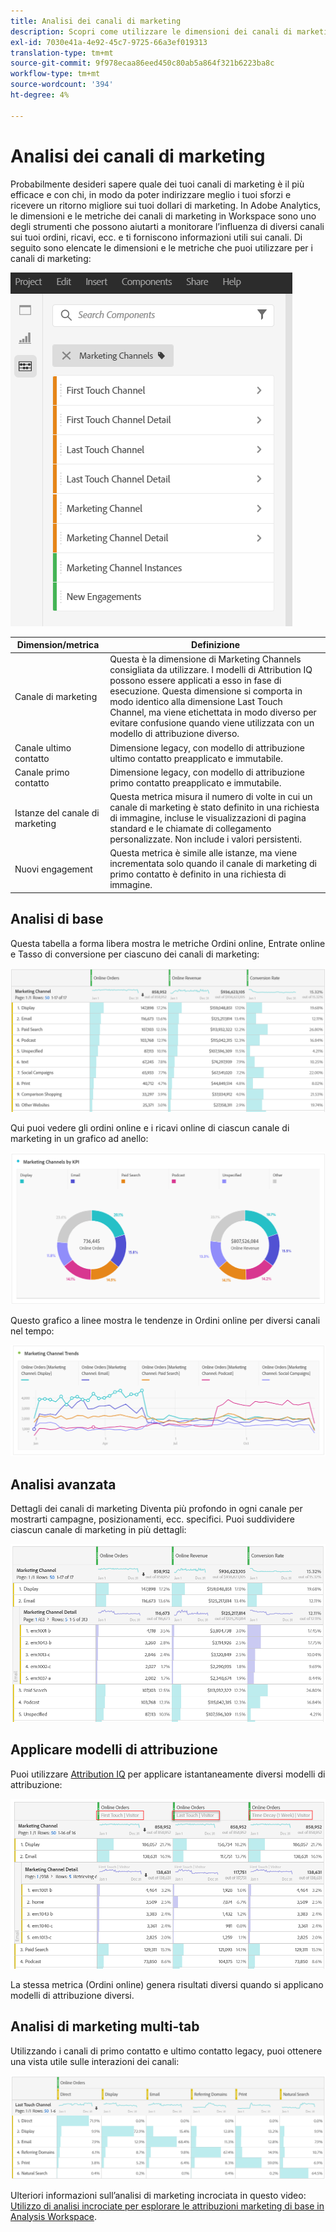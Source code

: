 ```yaml
---
title: Analisi dei canali di marketing
description: Scopri come utilizzare le dimensioni dei canali di marketing in Workspace.
exl-id: 7030e41a-4e92-45c7-9725-66a3ef019313
translation-type: tm+mt
source-git-commit: 9f978ecaa86eed450c80ab5a864f321b6223ba8c
workflow-type: tm+mt
source-wordcount: '394'
ht-degree: 4%

---
```


# Analisi dei canali di marketing

Probabilmente desideri sapere quale dei tuoi canali di marketing è il più efficace e con chi, in modo da poter indirizzare meglio i tuoi sforzi e ricevere un ritorno migliore sui tuoi dollari di marketing. In Adobe Analytics, le dimensioni e le metriche dei canali di marketing in Workspace sono uno degli strumenti che possono aiutarti a monitorare l’influenza di diversi canali sui tuoi ordini, ricavi, ecc. e ti forniscono informazioni utili sui canali. Di seguito sono elencate le dimensioni e le metriche che puoi utilizzare per i canali di marketing:

![](assets/mc-dims.png)

| Dimension/metrica | Definizione |
| --- | --- |
| Canale di marketing | Questa è la dimensione di Marketing Channels consigliata da utilizzare. I modelli di Attribution IQ possono essere applicati a esso in fase di esecuzione. Questa dimensione si comporta in modo identico alla dimensione Last Touch Channel, ma viene etichettata in modo diverso per evitare confusione quando viene utilizzata con un modello di attribuzione diverso. |
| Canale ultimo contatto | Dimensione legacy, con modello di attribuzione ultimo contatto preapplicato e immutabile. |
| Canale primo contatto | Dimensione legacy, con modello di attribuzione primo contatto preapplicato e immutabile. |
| Istanze del canale di marketing | Questa metrica misura il numero di volte in cui un canale di marketing è stato definito in una richiesta di immagine, incluse le visualizzazioni di pagina standard e le chiamate di collegamento personalizzate. Non include i valori persistenti. |
| Nuovi engagement | Questa metrica è simile alle istanze, ma viene incrementata solo quando il canale di marketing di primo contatto è definito in una richiesta di immagine. |

## Analisi di base

Questa tabella a forma libera mostra le metriche Ordini online, Entrate online e Tasso di conversione per ciascuno dei canali di marketing:

![](assets/mc-viz1.png)

Qui puoi vedere gli ordini online e i ricavi online di ciascun canale di marketing in un grafico ad anello:

![](assets/mc-viz2.png)

Questo grafico a linee mostra le tendenze in Ordini online per diversi canali nel tempo:

![](assets/mc-viz3.png)

## Analisi avanzata

Dettagli dei canali di marketing Diventa più profondo in ogni canale per mostrarti campagne, posizionamenti, ecc. specifici. Puoi suddividere ciascun canale di marketing in più dettagli:

![](assets/mc-viz4.png)

## Applicare modelli di attribuzione

Puoi utilizzare [Attribution IQ](https://docs.adobe.com/content/help/en/analytics/analyze/analysis-workspace/panels/attribution/use-attribution.html) per applicare istantaneamente diversi modelli di attribuzione:

![](assets/mc-viz5.png)

La stessa metrica (Ordini online) genera risultati diversi quando si applicano modelli di attribuzione diversi.

## Analisi di marketing multi-tab

Utilizzando i canali di primo contatto e ultimo contatto legacy, puoi ottenere una vista utile sulle interazioni dei canali:

![](assets/mc-viz6.png)

Ulteriori informazioni sull’analisi di marketing incrociata in questo video: [Utilizzo di analisi incrociate per esplorare le attribuzioni marketing di base in Analysis Workspace](https://docs.adobe.com/content/help/en/analytics-learn/tutorials/analysis-workspace/attribution-iq/using-cross-tab-analysis-to-explore-basic-marketing-attribution-in-analysis-workspace.html).
